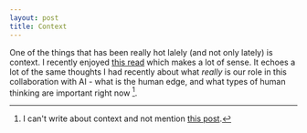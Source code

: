 ```yaml
---
layout: post
title: Context
---
```


One of the things that has been really hot lalely (and not only lately) is context. 
I recently enjoyed [this read](https://petrapalusova.com/articles/contextengineering) which makes a lot of sense.
It echoes a lot of the same thoughts I had recently about what *really* is our role in this collaboration with AI - what is the human edge, and what types of human thinking are important right now [^1]. 
[^1]: I can't write about context and not mention [this post](marginalrevolution.com/marginalrevolution/2022/02/context-is-that-which-is-scarce-2.html).  